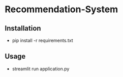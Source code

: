 # Recommendation-System

## Installation
- pip install -r requirements.txt

## Usage
- streamlit run application.py